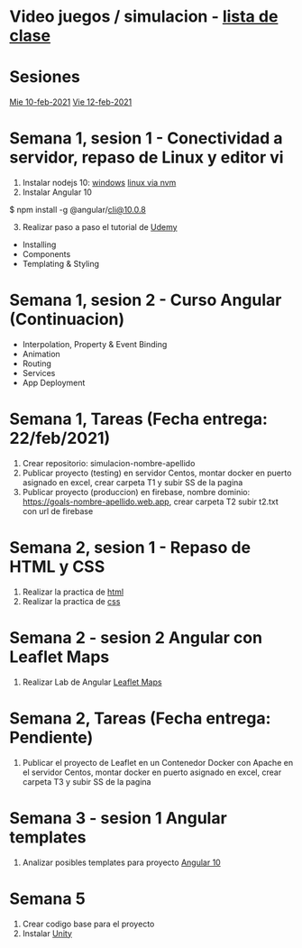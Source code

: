 # Video juegos / simulacion - [lista de clase](https://docs.google.com/spreadsheets/d/1Gt1NzTY9RF_GgJ4s3bbyzmK8E03NdKU0vov23NiPvbg/edit#gid=0)
# Sesiones
[Mie 10-feb-2021](https://itesm.zoom.us/rec/share/J_Iov2UU0LqDfBeptBwAlKr50C-obp6faQKROU9yOisZUmqmm7xZeGmtIos1r8PC.IIhIDtv-KvF5LXtf)
[Vie 12-feb-2021](https://itesm.zoom.us/rec/share/8t6toRoW2yi28Hwniq4TDzZ8EyXG-IqHix2us7SBc13hDFwnGr6xOe78EGuQ9oj8.CCDe5fhl-dy_ZnpE)

# Semana 1, sesion 1 - Conectividad a servidor, repaso de Linux y editor vi

1. Instalar nodejs 10: [windows](https://nodejs.org/dist/latest-v10.x/) [linux via nvm](https://www.digitalocean.com/community/tutorials/como-instalar-node-js-en-ubuntu-18-04-es)
2. Instalar Angular 10

$ npm install -g @angular/cli@10.0.8

3. Realizar paso a paso el tutorial de [Udemy](https://www.udemy.com/course/angular-5/) 

-	Installing
- Components
- Templating & Styling

# Semana 1, sesion 2 - Curso Angular (Continuacion)

- Interpolation, Property & Event Binding
- Animation
- Routing
- Services
- App Deployment

# Semana 1, Tareas (Fecha entrega: 22/feb/2021)
1. Crear repositorio: simulacion-nombre-apellido
2. Publicar proyecto (testing) en servidor Centos, montar docker en puerto asignado en excel, crear carpeta T1 y subir SS de la pagina
3. Publicar proyecto (produccion) en firebase, nombre dominio:  https://goals-nombre-apellido.web.app, crear carpeta T2 subir t2.txt con url de firebase

# Semana 2, sesion 1 - Repaso de HTML y CSS

1. Realizar la practica de [html](https://www.htmldog.com/guides/html/beginner/)
2. Realizar la practica de [css](https://www.htmldog.com/guides/css/)

# Semana 2 - sesion 2 Angular con Leaflet Maps

1. Realizar Lab de Angular [Leaflet Maps](https://github.com/adsoftsito/videojuegos-simulacion/blob/main/w2/dockerfront.pdf)

# Semana 2, Tareas (Fecha entrega: Pendiente)

1. Publicar el proyecto de Leaflet en un Contenedor Docker con Apache en el servidor Centos, montar docker en puerto asignado en excel, crear carpeta T3 y subir SS de la pagina

# Semana 3 - sesion 1 Angular templates

1. Analizar posibles templates para proyecto [Angular 10](https://www.creative-tim.com/templates/angular-free)

# Semana 5 

1. Crear codigo base para el proyecto
2. Instalar [Unity](https://learn.unity.com/mission/real-time-creation-essentials?pathwayId=5f7bcab4edbc2a0023e9c38f)
